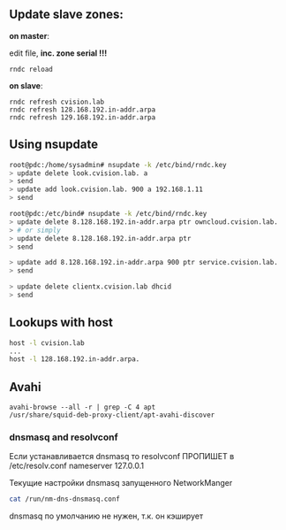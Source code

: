 ## Update slave zones:

**on master**:

edit file, **inc. zone serial !!!**

```
rndc reload
```

**on slave**:

```
rndc refresh cvision.lab
rndc refresh 128.168.192.in-addr.arpa
rndc refresh 129.168.192.in-addr.arpa
```

## Using nsupdate

```bash
root@pdc:/home/sysadmin# nsupdate -k /etc/bind/rndc.key
> update delete look.cvision.lab. a
> send
> update add look.cvision.lab. 900 a 192.168.1.11
> send

root@pdc:/etc/bind# nsupdate -k /etc/bind/rndc.key
> update delete 8.128.168.192.in-addr.arpa ptr owncloud.cvision.lab.
> # or simply
> update delete 8.128.168.192.in-addr.arpa ptr
> send
```

```bash
> update add 8.128.168.192.in-addr.arpa 900 ptr service.cvision.lab.
> send
```

```bash
> update delete clientx.cvision.lab dhcid
> send
```


## Lookups with host

```bash
host -l cvision.lab
...
host -l 128.168.192.in-addr.arpa.

```

## Avahi

```
avahi-browse --all -r | grep -C 4 apt
/usr/share/squid-deb-proxy-client/apt-avahi-discover
```


### dnsmasq and resolvconf

Если устанавливается dnsmasq то resolvconf ПРОПИШЕТ в /etc/resolv.conf nameserver 127.0.0.1

Текущие настройки dnsmasq запущенного NetworkManger

``` bash
cat /run/nm-dns-dnsmasq.conf
```
dnsmasq по умолчанию не нужен, т.к. он кэширует
